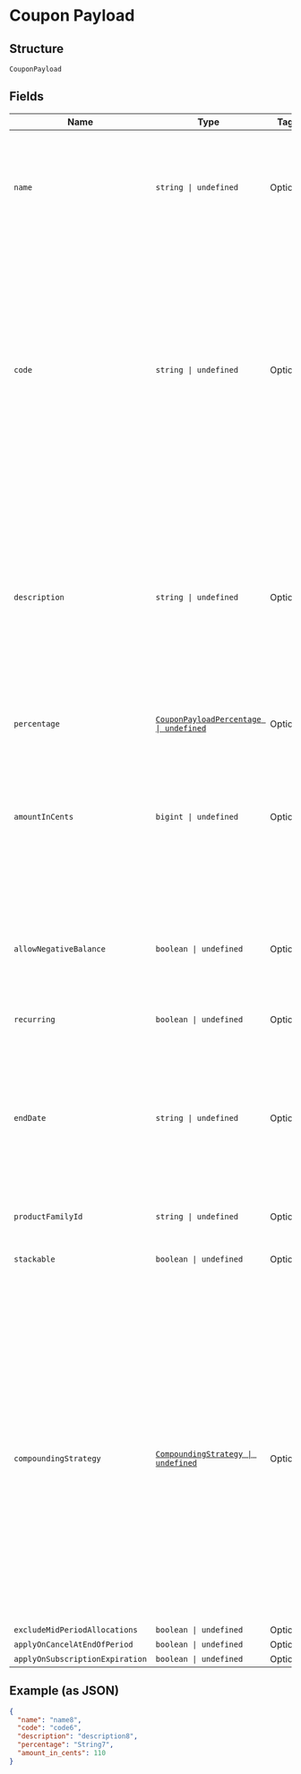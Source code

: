 
# Coupon Payload

## Structure

`CouponPayload`

## Fields

| Name | Type | Tags | Description |
|  --- | --- | --- | --- |
| `name` | `string \| undefined` | Optional | Required when creating a new coupon. This name is not displayed to customers and is limited to 255 characters. |
| `code` | `string \| undefined` | Optional | Required when creating a new coupon. The code is limited to 255 characters. May contain uppercase alphanumeric characters and these special characters (which allow for email addresses to be used): “%”, “@”, “+”, “-”, “_”, and “.” |
| `description` | `string \| undefined` | Optional | Required when creating a new coupon. A description of the coupon that can be displayed to customers in transactions and on statements. The description is limited to 255 characters. |
| `percentage` | [`CouponPayloadPercentage \| undefined`](../../doc/models/containers/coupon-payload-percentage.md) | Optional | This is a container for one-of cases. |
| `amountInCents` | `bigint \| undefined` | Optional | Required when creating a new flat amount coupon. Can't be used together with percentage. Flat USD discount |
| `allowNegativeBalance` | `boolean \| undefined` | Optional | If set to true, discount is not limited (credits will carry forward to next billing). Can't be used together with restrictions. |
| `recurring` | `boolean \| undefined` | Optional | - |
| `endDate` | `string \| undefined` | Optional | After the end of the given day, this coupon code will be invalid for new signups. Recurring discounts started before this date will continue to recur even after this date. |
| `productFamilyId` | `string \| undefined` | Optional | - |
| `stackable` | `boolean \| undefined` | Optional | A stackable coupon can be combined with other coupons on a Subscription. |
| `compoundingStrategy` | [`CompoundingStrategy \| undefined`](../../doc/models/compounding-strategy.md) | Optional | Applicable only to stackable coupons. For `compound`, Percentage-based discounts will be calculated against the remaining price, after prior discounts have been calculated. For `full-price`, Percentage-based discounts will always be calculated against the original item price, before other discounts are applied. |
| `excludeMidPeriodAllocations` | `boolean \| undefined` | Optional | - |
| `applyOnCancelAtEndOfPeriod` | `boolean \| undefined` | Optional | - |
| `applyOnSubscriptionExpiration` | `boolean \| undefined` | Optional | - |

## Example (as JSON)

```json
{
  "name": "name8",
  "code": "code6",
  "description": "description8",
  "percentage": "String7",
  "amount_in_cents": 110
}
```

